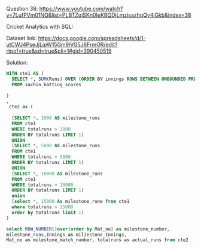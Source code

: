 Question 38:
https://www.youtube.com/watch?v=7LufPVm01NQ&list=PLBTZqjSKn0IeKBQDjLmzisazhqQy4iGkb&index=38


Cricket Analytics with SQL:

Dataset link: https://docs.google.com/spreadsheets/d/1-utCWJ4PseJjLipW15Gm9lVG5J6FrmOR/edit?rtpof=true&sd=true&pli=1#gid=390450519


Solution:
```sql
WITH cte1 AS (
  SELECT *, SUM(Runs) OVER (ORDER BY innings ROWS BETWEEN UNBOUNDED PRECEDING AND CURRENT ROW) AS totalruns
  FROM sachin_batting_scores
 
)
,
 cte2 as (
 
  (SELECT *, 1000 AS milestone_runs
  FROM cte1
  WHERE totalruns > 1000
  ORDER BY totalruns LIMIT 1)
  UNION
  (SELECT *, 5000 AS milestone_runs
  FROM cte1
  WHERE totalruns > 5000
  ORDER BY totalruns LIMIT 1)
  UNION
  (SELECT *, 10000 AS milestone_runs
  FROM cte1
  WHERE totalruns > 10000
  ORDER BY totalruns LIMIT 1)
  union
  (select *, 15000 As milestone_rune from cte1
  where totalruns > 15000
  order by totalruns limit 1)
)

select ROW_NUMBER()over(order by Mat_no) as milestone_number,
milestone_runs,Innings as miliestone_Innings,
Mat_no as milestone_match_number, totalruns as actual_runs from cte2
```